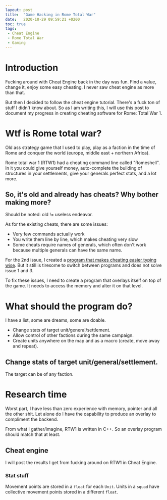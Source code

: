 ```yaml
---
layout: post
title:  "Game Hacking in Rome Total War"
date:   2020-10-29 09:59:21 +0200
toc: true
tags:
 - Cheat Engine
 - Rome Total War
 - Gaming
---
```


# Introduction
Fucking around with Cheat Engine back in the day was fun. Find a value, change it,
enjoy some easy cheating. I never saw cheat engine as more than that.

But then I decided to follow the cheat engine tutorial. There's a fuck ton of stuff
I didn't know about. So as I am writing this, I will use this post to document my 
progress in creating cheating software for Rome: Total War 1. 

# Wtf is Rome total war?
Old ass strategy game that I used to play, play as a faction in the time of Rome 
and conquer the world (europe, middle east + northern Africa).

Rome total war 1 (RTW1) had a cheating command line called "Romeshell". In it you
could give yourself money, auto-complete the building of structures in your settlements, 
give your generals perfect stats, and a lot more. 

## So, it's old and already has cheats? Why bother making more? 

Should be noted: old != useless endeavor. 

As for the existing cheats, there are some issues:
* Very few commands actually work
* You write them line by line, which makes cheating very slow
* Some cheats require names of generals, which often don't work because multiple generals can have the same name.

For the 2nd issue, I created a [program that makes cheating easier typing wise](https://github.com/Rascalov/RomeTotalWarRomeShellLazyMode).
But it still is tiresome to switch between programs and does not solve issue 1 and 3.

To fix these issues, I need to create a program that overlays itself on top of the game.
It needs to access the memory and alter it on that level.


# What should the program do?
I have a list, some are dreams, some are doable.

* Change stats of target unit/general/settlement.
* Allow control of other factions during the same campaign.
* Create units anywhere on the map and as a macro (create, move away and repeat).

## Change stats of target unit/general/settlement.
The target can be of any faction. 

# Research time
Worst part, I have less than zero experience with memory, pointer and all the other shit. 
Let alone do I have the capability to produce an overlay to compliment the backend. 

From what I gather/imagine, RTW1 is written in C++. So an overlay program should match that at least. 

## Cheat engine
I will post the results I get from fucking around on RTW1 in Cheat Engine.


### Stat stuff
Movement points are stored in a `float` for each `Unit`. Units in a `squad` have collective movement points
stored in a different `float`. 

